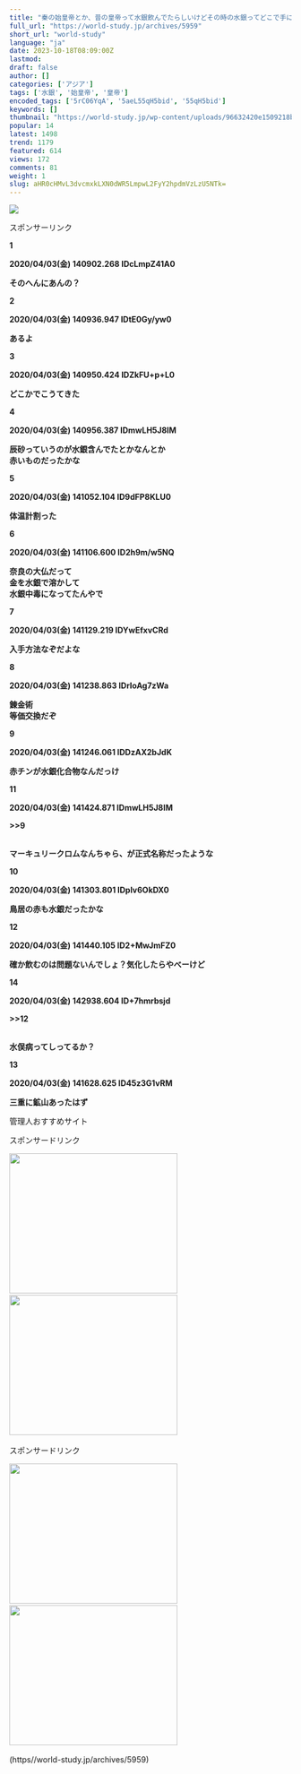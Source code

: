 ```yaml
---
title: "秦の始皇帝とか、昔の皇帝って水銀飲んでたらしいけどその時の水銀ってどこで手に入れてたの？"
full_url: "https://world-study.jp/archives/5959"
short_url: "world-study"
language: "ja"
date: 2023-10-18T08:09:00Z
lastmod: 
draft: false
author: []
categories: ['アジア']
tags: ['水銀', '始皇帝', '皇帝']
encoded_tags: ['5rC06YqA', '5aeL55qH5bid', '55qH5bid']
keywords: []
thumbnail: "https://world-study.jp/wp-content/uploads/96632420e1509218bf88c0d2e0e773e9_s.jpg"
popular: 14
latest: 1498
trend: 1179
featured: 614
views: 172
comments: 81
weight: 1
slug: aHR0cHMvL3dvcmxkLXN0dWR5LmpwL2FyY2hpdmVzLzU5NTk=
---
```


![](https://world-study.jp/wp-content/uploads/96632420e1509218bf88c0d2e0e773e9_s.jpg)

<div><p class='ps-label'>スポンサーリンク</p><p class='ps-widget'></p><p class='t_h'><strong><p>1 <p> 2020/04/03(金) 140902.268 IDcLmpZ41A0</p></p></strong></p><p class='t_b'><strong><p> そのへんにあんの？ </p></strong></p><p></p><p class='t_b'><strong><p>2 <p> 2020/04/03(金) 140936.947 IDtE0Gy/yw0</p></p></strong></p><p class='t_b'><strong><p> あるよ </p></strong></p><p class='t_h'><strong><p>3 <p> 2020/04/03(金) 140950.424 IDZkFU+p+L0</p></p></strong></p><p class='t_b'><strong><p> どこかでこうてきた </p></strong></p><p class='t_h'><strong><p>4 <p> 2020/04/03(金) 140956.387 IDmwLH5J8IM</p></p></strong></p><p class='t_b'><strong><p> 辰砂っていうのが水銀含んでたとかなんとか<br> 赤いものだったかな </p></strong></p><p class='t_h'><strong><p>5 <p> 2020/04/03(金) 141052.104 ID9dFP8KLU0</p></p></strong></p><p class='t_b'><strong><p> 体温計割った </p></strong></p><p class='t_h'><strong><p>6 <p> 2020/04/03(金) 141106.600 ID2h9m/w5NQ</p></p></strong></p><p class='t_b'><strong><p> 奈良の大仏だって<br> 金を水銀で溶かして<br> 水銀中毒になってたんやで </p></strong></p><p class='t_h'><strong><p>7 <p> 2020/04/03(金) 141129.219 IDYwEfxvCRd</p></p></strong></p><p class='t_b'><strong><p> 入手方法なぞだよな </p></strong></p><p class='t_h'><strong><p>8 <p> 2020/04/03(金) 141238.863 IDrIoAg7zWa</p></p></strong></p><p class='t_b'><strong><p> 錬金術<br> 等価交換だぞ </p></strong></p><p class='t_h'><strong><p>9 <p> 2020/04/03(金) 141246.061 IDDzAX2bJdK</p></p></strong></p><p class='t_b'><strong><p> 赤チンが水銀化合物なんだっけ </p></strong></p><p class='t_h t_i'><strong><p>11 <p> 2020/04/03(金) 141424.871 IDmwLH5J8IM</p></p></strong></p><p class='t_b t_i'><strong><p><p class='anchor'>>>9</p><br> マーキュリークロムなんちゃら、が正式名称だったような </p></strong></p><p class='t_h'><strong><p>10 <p> 2020/04/03(金) 141303.801 IDplv6OkDX0</p></p></strong></p><p class='t_b'><strong><p> 鳥居の赤も水銀だったかな </p></strong></p><p class='t_h'><strong><p>12 <p> 2020/04/03(金) 141440.105 ID2+MwJmFZ0</p></p></strong></p><p class='t_b'><strong><p> 確か飲むのは問題ないんでしょ？気化したらやべーけど </p></strong></p><p class='t_h t_i'><strong><p>14 <p> 2020/04/03(金) 142938.604 ID+7hmrbsjd</p></p></strong></p><p class='t_b t_i'><strong><p><p class='anchor'>>>12</p><br> 水俣病ってしってるか？ </p></strong></p><p class='t_h'><strong><p>13 <p> 2020/04/03(金) 141628.625 ID45z3G1vRM</p></p></strong></p><p class='t_b'><strong><p> 三重に鉱山あったはず </p></strong></p> <p class='textwidget custom-html-widget'></p><p class='top_rss_down_title'> 管理人おすすめサイト </p> <p class='rss4'> </p><p class='posts-under-1'>スポンサードリンク</p><a href='https//hb.afl.rakuten.co.jp/hsc/22147dca.3eb27a4d.22147dcb.ab9930ba/?link_type=pict&ut=eyJwYWdlIjoic2hvcCIsInR5cGUiOiJwaWN0IiwiY29sIjoxLCJjYXQiOiI0NCIsImJhbiI6IjQ2MDEzNSIsImFtcCI6ZmFsc2V9' target='_blank' rel='nofollow sponsored noopener'><img src='https//hbb.afl.rakuten.co.jp/hsb/22147dca.3eb27a4d.22147dcb.ab9930ba/?me_id=1&me_adv_id=460135&t=pict' border='0' alt='' title=''></a> <br> <a href='https//px.a8.net/svt/ejp?a8mat=3TD6WR+3C9O2A+2PEO+1I1IKX' rel='nofollow'> <img border='0' width='300' height='250' alt='' src='https//www23.a8.net/svt/bgt?aid=230722875202&wid=005&eno=01&mid=s00000012624009077000&mc=1'></a> <img border='0' width='1' height='1' src='https//www10.a8.net/0.gif?a8mat=3TD6WR+3C9O2A+2PEO+1I1IKX' alt=''> <a href='https//px.a8.net/svt/ejp?a8mat=3TD6WR+4491HU+54ZG+609HT' rel='nofollow'> <img border='0' width='300' height='250' alt='' src='https//www29.a8.net/svt/bgt?aid=230722875249&wid=005&eno=01&mid=s00000023974001009000&mc=1'></a> <img border='0' width='1' height='1' src='https//www18.a8.net/0.gif?a8mat=3TD6WR+4491HU+54ZG+609HT' alt=''> <p class='posts-under-1'>スポンサードリンク</p><a href='https//px.a8.net/svt/ejp?a8mat=3BQDI5+2RFHW2+3D3Q+65U41' rel='nofollow'> <img border='0' width='300' height='250' alt='' src='https//www28.a8.net/svt/bgt?aid=201104861167&wid=005&eno=01&mid=s00000015695001035000&mc=1'></a> <img border='0' width='1' height='1' src='https//www17.a8.net/0.gif?a8mat=3BQDI5+2RFHW2+3D3Q+65U41' alt=''> <a href='https//px.a8.net/svt/ejp?a8mat=3H5J7Z+P0B9U+50+35UAKX' rel='nofollow'> <img border='0' width='300' height='250' alt='' src='https//www23.a8.net/svt/bgt?aid=210210191042&wid=005&eno=01&mid=s00000000018019121000&mc=1'></a> <img border='0' width='1' height='1' src='https//www10.a8.net/0.gif?a8mat=3H5J7Z+P0B9U+50+35UAKX' alt=''> </div>

(https//world-study.jp/archives/5959)
